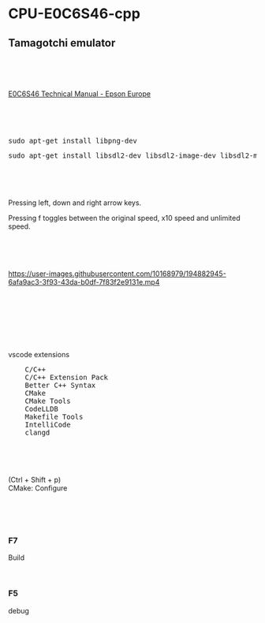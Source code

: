 # CPU-E0C6S46-cpp

## Tamagotchi emulator

<br><br><br>

[E0C6S46 Technical Manual - Epson Europe](https://download.epson-europe.com/pub/electronics-de/asmic/4bit/62family/technicalmanual/tm_6s46.pdf)  

<br><br><br>

<pre>
sudo apt-get install libpng-dev
</pre>

<pre>
sudo apt-get install libsdl2-dev libsdl2-image-dev libsdl2-mixer-dev libsdl2-net-dev libsdl2-ttf-dev
</pre>


<br><br><br>

Pressing left, down and right arrow keys.  

Pressing f toggles between the original speed, x10 speed and unlimited speed.  

<br><br><br>


https://user-images.githubusercontent.com/10168979/194882945-6afa9ac3-3f93-43da-b0df-7f83f2e9131e.mp4






<br><br><br><br><br><br>

vscode extensions

<pre>
    C/C++
    C/C++ Extension Pack
    Better C++ Syntax
    CMake
    CMake Tools
    CodeLLDB
    Makefile Tools
    IntelliCode
    clangd
</pre>

<br><br><br>

(Ctrl + Shift + p)  
CMake: Configure

<br><br><br>

### F7

Build

<br>

### F5

debug

<br><br><br><br><br><br><br><br><br>
